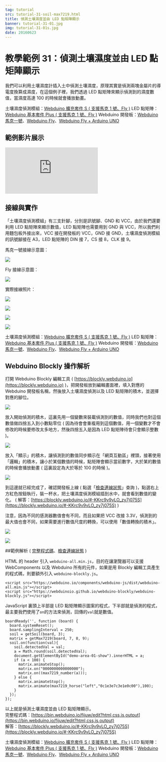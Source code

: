 ```yaml
---
tag: tutorial
src: tutorial-31-soil-max7219.html
title: 偵測土壤濕度並由 LED 點矩陣顯示
banner: tutorial-31-01.jpg
img: tutorial-31-01s.jpg
date: 20160623
---
```


<!-- @@master  = ../../_layout.html-->

<!-- @@block  =  meta-->

<title>教學範例 31：偵測土壤濕度並由 LED 點矩陣顯示 :::: Webduino = Web × Arduino</title>

<meta name="description" content="我們可以利用土壤濕度計插入土中偵測土壤濕度，原理其實是偵測兩塊金屬片的導電度換算成濕度，在這個例子裡，我們透過 LED 點矩陣來顯示偵測到的濕度數值，當濕度高達 100 的時候就會播放動畫。 ">

<meta itemprop="description" content="我們可以利用土壤濕度計插入土中偵測土壤濕度，原理其實是偵測兩塊金屬片的導電度換算成濕度，在這個例子裡，我們透過 LED 點矩陣來顯示偵測到的濕度數值，當濕度高達 100 的時候就會播放動畫。 ">

<meta property="og:description" content="我們可以利用土壤濕度計插入土中偵測土壤濕度，原理其實是偵測兩塊金屬片的導電度換算成濕度，在這個例子裡，我們透過 LED 點矩陣來顯示偵測到的濕度數值，當濕度高達 100 的時候就會播放動畫。 ">

<meta property="og:title" content="教學範例 31：偵測土壤濕度並由 LED 點矩陣顯示" >

<meta property="og:url" content="https://webduino.io/tutorials/tutorial-31-soil-max7219.html">

<meta property="og:image" content="https://webduino.io/img/tutorials/tutorial-31-01s.jpg">

<meta itemprop="image" content="https://webduino.io/img/tutorials/tutorial-31-01s.jpg">

<include src="../_include-tutorials.html"></include>

<!-- @@close-->

<!-- @@block  =  preAndNext-->

<include src="../_include-tutorials-content.html"></include>

<!-- @@close-->

<!-- @@block  =  tutorials-->

# 教學範例 31：偵測土壤濕度並由 LED 點矩陣顯示

我們可以利用土壤濕度計插入土中偵測土壤濕度，原理其實是偵測兩塊金屬片的導電度換算成濕度，在這個例子裡，我們透過 LED 點矩陣來顯示偵測到的濕度數值，當濕度高達 100 的時候就會播放動畫。 

<div class="buy-this">
	<span>土壤濕度偵測模組：<a href="https://webduino.io/buy/webduino-expansion-s.html" target="_blank">Webduino 擴充套件 S ( 支援馬克 1 號、Fly )</a></span>
	<span>LED 點矩陣：<a href="https://webduino.io/buy/webduino-package-plus.html" target="_blank">Webduino 基本套件 Plus  ( 支援馬克 1 號、Fly )</a></span>
	<span>Webduino 開發板：<a href="https://webduino.io/buy/component-webduino-v1.html" target="_blank">Webduino 馬克一號</a>、<a href="https://webduino.io/buy/component-webduino-fly.html" target="_blank">Webduino Fly</a>、<a href="https://webduino.io/buy/component-webduino-uno-fly.html" target="_blank">Webduino Fly + Arduino UNO</a></span>
</div>

## 範例影片展示

<iframe class="youtube" src="https://www.youtube.com/embed/ppweeGJD0nw" frameborder="0" allowfullscreen></iframe>

## 接線與實作

「土壤濕度偵測模組」有三支針腳，分別是訊號腳、GND 和 VCC，由於我們還要利用 LED 點矩陣來顯示數值，LED 點矩陣也需要用到 GND 與 VCC，所以我們利用麵包板外接出來，VCC 接在開發板的 VCC，GND 接 GND，土壤濕度偵測模組的訊號腳接在 A3，LED 點矩陣的 DIN 接 7，CS 接 8，CLK 接 9。

馬克一號接線示意圖：

![](../img/tutorials/tutorial-31-02.jpg)

Fly 接線示意圖：

![](../img/tutorials/tutorial-31-02-fly.jpg)

實際接線照片：

![](../img/tutorials/tutorial-31-03.jpg)

![](../img/tutorials/tutorial-31-04.jpg)

![](../img/tutorials/tutorial-31-05.jpg)

![](../img/tutorials/tutorial-31-06.jpg)

<div class="buy-this">
	<span>土壤濕度偵測模組：<a href="https://webduino.io/buy/webduino-expansion-s.html" target="_blank">Webduino 擴充套件 S ( 支援馬克 1 號、Fly )</a></span>
	<span>LED 點矩陣：<a href="https://webduino.io/buy/webduino-package-plus.html" target="_blank">Webduino 基本套件 Plus  ( 支援馬克 1 號、Fly )</a></span>
	<span>Webduino 開發板：<a href="https://webduino.io/buy/component-webduino-v1.html" target="_blank">Webduino 馬克一號</a>、<a href="https://webduino.io/buy/component-webduino-fly.html" target="_blank">Webduino Fly</a>、<a href="https://webduino.io/buy/component-webduino-uno-fly.html" target="_blank">Webduino Fly + Arduino UNO</a></span>
</div>

## Webduino Blockly 操作解析

打開 Webduino Blockly 編輯工具 ( [https://blockly.webduino.io](https://blockly.webduino.io) )，把開發板放到編輯畫面裡，填入對應的 Webduino 開發板名稱，然後放入土壤濕度偵測以及 LED 點矩陣的積木，並選擇對應的腳位。

![](../img/tutorials/tutorial-31-07.jpg)

放入開始偵測的積木，這裏先用一個變數來裝載偵測到的數值，同時我們也對這個數值做四捨五入到小數點零位 ( 因為待會會重複用到這個數值，用一個變數才不會修改的時候要修改太多地方，然後四捨五入是因為 LED 點矩陣待會只會顯示整數 )。

![](../img/tutorials/tutorial-31-08.jpg)

放入「顯示」的積木，讓偵測到的數值同步顯示在「網頁互動區」裡頭，接著使用「邏輯」的積木，讓小於某個數值的時候，點矩陣會顯示當前數字，大於某的數值的時候會播放動畫 ( 這裏設定為大於等於 100 的時候 )。

![](../img/tutorials/tutorial-31-09.jpg)

到這邊就已經完成了，確認開發板上線 ( 點選「[檢查連線狀態](https://webduino.io/device.html)」查詢 )，點選右上方紅色按鈕執行，裝一杯水，把土壤濕度偵測模組插到水中，就會看到數值的變化。
( 解答：[https://blockly.webduino.io/#-KKrc9v9vLO_zy7j075S](https://blockly.webduino.io/#-KKrc9v9vLO_zy7j075S) )

注意，因為不同的感測器數值會有不同，而且如果把 VCC 改接 3.3V，偵測到的最大值也會不同，如果需要進行數值尺度的轉換，可以使用「數值轉換的積木」。

![](../img/tutorials/tutorial-31-10.jpg)

![](../img/tutorials/tutorial-31-11.jpg)

##範例解析 ( [完整程式碼](https://bin.webduino.io/fijuw/edit?html,css,js,output)、[檢查連線狀態](https://webduino.io/device.html) )

HTML 的 header 引入 `webduino-all.min.js`，目的在讓瀏覽器可以支援 WebComponents 以及 Webduino 所有的元件，如果是用 Blockly 編輯工具產生的程式碼，則要額外引入 `webduino-blockly.js`。

	<script src="https://webduino.io/components/webduino-js/dist/webduino-all.min.js"></script>
	<script src="https://webduinoio.github.io/webduino-blockly/webduino-blockly.js"></script>

JavaScript 裏頭上半部是 LED 點矩陣顯示圖案的程式，下半部就是偵測的程式，最主要我們使用了`on`的方法來偵測，回傳的`val`就是數值。	

	boardReady('', function (board) {
	  board.systemReset();
	  board.samplingInterval = 250;
	  soil = getSoil(board, 3);
	  matrix = getMax7219(board, 7, 8, 9);
	  soil.on(function(val){
	    soil.detectedVal = val;
	    a = Math.round(soil.detectedVal);
	    document.getElementById("demo-area-01-show").innerHTML = a;
	    if (a < 100) {
	      matrix.animateStop();
	      matrix.on("0000000000000000");
	      matrix.on((max7219_number(a)));
	    } else {
	      matrix.animateStop();
	      matrix.animate(max7219_horse("left","0c1e3e7c3e1e0c00"),100);
	    }
	  });
	});

以上就是偵測土壤濕度並由 LED 點矩陣顯示。   
完整程式碼：[https://bin.webduino.io/fijuw/edit?html,css,js,output](https://bin.webduino.io/fijuw/edit?html,css,js,output)  
解答：[https://blockly.webduino.io/#-KKrc9v9vLO_zy7j075S](https://blockly.webduino.io/#-KKrc9v9vLO_zy7j075S)

<div class="buy-this">
	<span>土壤濕度偵測模組：<a href="https://webduino.io/buy/webduino-expansion-s.html" target="_blank">Webduino 擴充套件 S ( 支援馬克 1 號、Fly )</a></span>
	<span>LED 點矩陣：<a href="https://webduino.io/buy/webduino-package-plus.html" target="_blank">Webduino 基本套件 Plus  ( 支援馬克 1 號、Fly )</a></span>
	<span>Webduino 開發板：<a href="https://webduino.io/buy/component-webduino-v1.html" target="_blank">Webduino 馬克一號</a>、<a href="https://webduino.io/buy/component-webduino-fly.html" target="_blank">Webduino Fly</a>、<a href="https://webduino.io/buy/component-webduino-uno-fly.html" target="_blank">Webduino Fly + Arduino UNO</a></span>
</div>


<!-- @@close-->